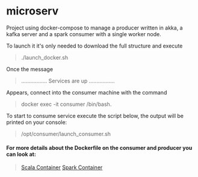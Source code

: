 # microserv

Project using docker-compose to manage a producer written in akka, a kafka server and a spark consumer with a single worker node.

To launch it it's only needed to download the full structure and execute 

> ./launch_docker.sh

Once the message

> ................. Services are up .................

Appears, connect into the consumer machine with the command 

> docker exec -it consumer /bin/bash. 

To start to consume service execute the script below, the output will be printed on your console:

> /opt/consumer/launch_consumer.sh

#### For more details about the Dockerfile on the consumer and producer you can look at: 
> [Scala Container](https://github.com/danspaes/scala-slim/blob/master/Dockerfile)
> [Spark Container](https://github.com/danspaes/spark-slim/blob/master/Dockerfile)
